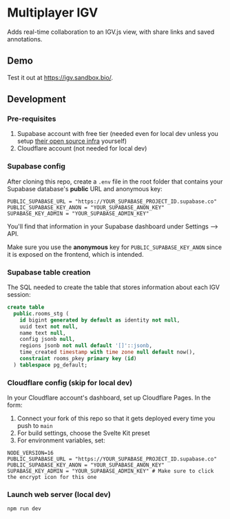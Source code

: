 # Multiplayer IGV

Adds real-time collaboration to an IGV.js view, with share links and saved annotations.

## Demo

Test it out at https://igv.sandbox.bio/.

## Development

### Pre-requisites

1. Supabase account with free tier (needed even for local dev unless you setup [their open source infra](https://github.com/supabase/realtime) yourself)
2. Cloudflare account (not needed for local dev)

### Supabase config

After cloning this repo, create a `.env` file in the root folder that contains your Supabase database's **public** URL and anonymous key:

```
PUBLIC_SUPABASE_URL = "https://YOUR_SUPABASE_PROJECT_ID.supabase.co"
PUBLIC_SUPABASE_KEY_ANON = "YOUR_SUPABASE_ANON_KEY"
SUPABASE_KEY_ADMIN = "YOUR_SUPABASE_ADMIN_KEY"
```

You'll find that information in your Supabase dashboard under Settings --> API.

Make sure you use the **anonymous** key for `PUBLIC_SUPABASE_KEY_ANON` since it is exposed on the frontend, which is intended.

### Supabase table creation

The SQL needed to create the table that stores information about each IGV session:

```sql
create table
  public.rooms_stg (
    id bigint generated by default as identity not null,
    uuid text not null,
    name text null,
    config jsonb null,
    regions jsonb not null default '[]'::jsonb,
    time_created timestamp with time zone null default now(),
    constraint rooms_pkey primary key (id)
  ) tablespace pg_default;
```

### Cloudflare config (skip for local dev)

In your Cloudflare account's dashboard, set up Cloudflare Pages. In the form:

1. Connect your fork of this repo so that it gets deployed every time you push to `main`
2. For build settings, choose the Svelte Kit preset
3. For environment variables, set:

```
NODE_VERSION=16
PUBLIC_SUPABASE_URL = "https://YOUR_SUPABASE_PROJECT_ID.supabase.co"
PUBLIC_SUPABASE_KEY_ANON = "YOUR_SUPABASE_ANON_KEY"
SUPABASE_KEY_ADMIN = "YOUR_SUPABASE_ADMIN_KEY" # Make sure to click the encrypt icon for this one
```

### Launch web server (local dev)

```bash
npm run dev
```

